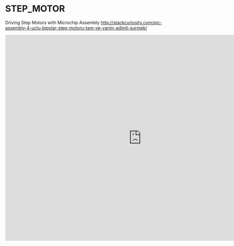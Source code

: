 # STEP_MOTOR
Driving Step Motors with Microchip Assembly
http://stackcuriosity.com/pic-assembly-4-uclu-bipolar-step-motoru-tam-ve-yarim-adimli-surmek/
<iframe width="870" height="659" src="https://www.youtube.com/embed/2PoxQqx2wak" frameborder="0" allow="accelerometer; autoplay; encrypted-media; gyroscope; picture-in-picture" allowfullscreen></iframe>
